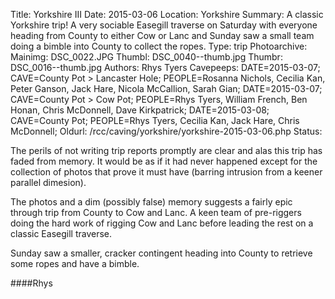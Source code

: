 Title: Yorkshire III
Date: 2015-03-06
Location: Yorkshire
Summary: A classic Yorkshire trip! A very sociable Easegill traverse on Saturday with everyone heading from County to either Cow or Lanc and Sunday saw a small team doing a bimble into County to collect the ropes.
Type: trip
Photoarchive:
Mainimg: DSC_0022.JPG
Thumbl: DSC_0040--thumb.jpg
Thumbr: DSC_0016--thumb.jpg
Authors: Rhys Tyers
Cavepeeps: DATE=2015-03-07; CAVE=County Pot > Lancaster Hole; PEOPLE=Rosanna Nichols, Cecilia Kan, Peter Ganson, Jack Hare, Nicola McCallion, Sarah Gian;
           DATE=2015-03-07; CAVE=County Pot > Cow Pot; PEOPLE=Rhys Tyers, William French, Ben Honan, Chris McDonnell, Dave Kirkpatrick;
           DATE=2015-03-08; CAVE=County Pot; PEOPLE=Rhys Tyers, Cecilia Kan, Jack Hare, Chris McDonnell;
Oldurl: /rcc/caving/yorkshire/yorkshire-2015-03-06.php
Status:

The perils of not writing trip reports promptly are clear and alas this trip has faded from memory. It would be as if it had never happened except for the collection of photos that prove it must have (barring intrusion from a keener parallel dimesion).

The photos and a dim (possibly false) memory suggests a fairly epic through trip from County to Cow and Lanc. A keen team of pre-riggers doing the hard work of rigging Cow and Lanc before leading the rest on a classic Easegill traverse.

Sunday saw a smaller, cracker contingent heading into County to retrieve some ropes and have a bimble.

####Rhys

